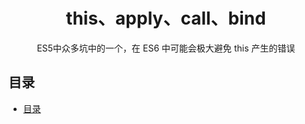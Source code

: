 <div align="center">
  <h1>this、apply、call、bind</h1>
  <p>ES5中众多坑中的一个，在 ES6 中可能会极大避免 this 产生的错误</p>
</div>

## 目录

- [目录](#目录)
